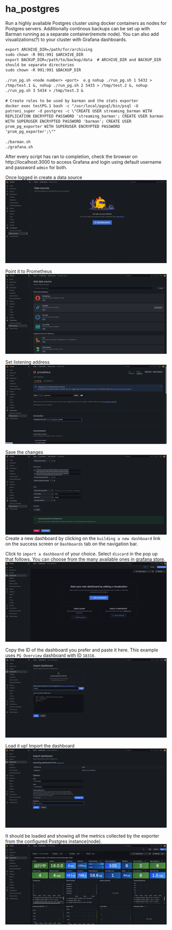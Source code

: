 # ha_postgres

Run a highly available Postgres cluster using docker containers as nodes for Postgres servers. Additionally continous backups can be set up with Barman running as a separate container(remote node). You can also add visualizations(?) to your cluster with Grafana dashboards.

```
export ARCHIVE_DIR=/path/for/archiving
sudo chown -R 991:991 $ARCHIVE_DIR
export BACKUP_DIR=/path/to/backup/data  # ARCHIVE_DIR and BACKUP_DIR should be separate directories
sudo chown -R 991:991 $BACKUP_DIR

./run_pg.sh <node number> <port>  e.g nohup ./run_pg.sh 1 5432 > /tmp/test.1 &, nohup ./run_pg.sh 2 5433 > /tmp/test.2 &, nohup ./run_pg.sh 3 5434 > /tmp/test.3 &

# Create roles to be used by barman and the stats exporter
docker exec testPG.1 bash -c "/usr/local/pgsql/bin/psql -U patroni_super -d postgres -c \"CREATE USER streaming_barman WITH REPLICATION ENCRYPTED PASSWORD 'streaming_barman'; CREATE USER barman WITH SUPERUSER ENCRYPTED PASSWORD 'barman'; CREATE USER prom_pg_exporter WITH SUPERUSER ENCRYPTED PASSWORD 'prom_pg_exporter';\""

./barman.sh
./grafana.sh
```

After every script has ran to completion, check the browser on http://localhost:3000 to access Grafana and login using default username and password `admin` for both.

Once logged in create a data source ![data source](assets/data_source.png)

Point it to Prometheus ![Prometheus](assets/add_data_source.png)

Set listening address  ![listening address](assets/prom_connect.png)

Save the changes ![changes](assets/save_data_source.png) Create a new dashboard by clicking on the `building a new dashboard` link on the success screen or `Dashboards` tab on the navigation bar.

Click to `import a dashboard` of your choice. Select `discard` in the pop up that follows. You can choose from the many available ones in [grafana store](https://grafana.com/grafana/dashboards/). ![select import](assets/create_dashboard.png)


Copy the ID of the dashboard you prefer and paste it here. This example uses `PG Overview` dashboard with ID `18316`. ![load](assets/load_dashboard.png)

Load it up! Import the dashboard ![import](assets/import_dashboard.png)

It should be loaded and showing all the metrics collected by the exporter from the configured Postgres instance(node). ![final view](assets/final_screen.png)